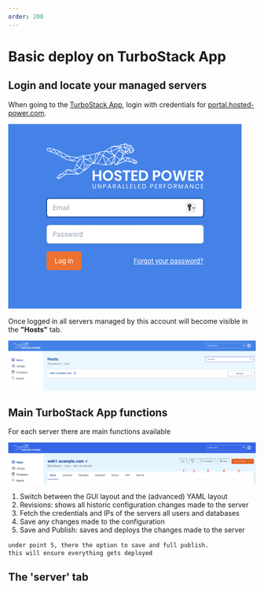 ```yaml
---
order: 200
---
```


# Basic deploy on TurboStack App

## Login and locate your managed servers

When going to the [TurboStack App](https://my.turbostack.app/), 
login with credentials for [portal.hosted-power.com](https://portal.hosted-power.com/).<br>

![TurboStackAppLogin](../img/turbostackapp/basicinstall/tsa_login1.png)

Once logged in all servers managed by this account will become visible in the **"Hosts"** tab.<br>

![TurboStackAppServers](../img/turbostackapp/basicinstall/tsa_home_servers1.png)

## Main TurboStack App functions

For each server there are main functions available

![TurboStackAppHeader](../img/turbostackapp/basicinstall/tsa_server_header1.png)

1. Switch between the GUI layout and the (advanced) YAML layout
2. Revisions: shows all historic configuration changes made to the server
3. Fetch the credentials and IPs of the servers all users and databases
4. Save any changes made to the configuration
5. Save and Publish: saves and deploys the changes made to the server

```
under point 5, there the option to save and full publish.
this will ensure everything gets deployed
```

## The 'server' tab
